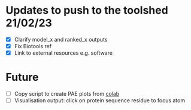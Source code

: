 # Updates to push to the toolshed 21/02/23

- [x] Clarify model_x and ranked_x outputs
- [x] Fix Biotools ref
- [x] Link to external resources e.g. software

# Future

- [ ] Copy script to create PAE plots from [colab](https://github.com/deepmind/alphafold/blob/main/notebooks/AlphaFold.ipynb)
- [ ] Visualisation output: click on protein sequence residue to focus atom
